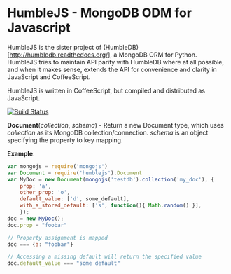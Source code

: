 HumbleJS - MongoDB ODM for Javascript
=====================================

HumbleJS is the sister project of (HumbleDB)[http://humbledb.readthedocs.org/],
a MongoDB ORM for Python. HumbleJS tries to maintain API parity with HumbleDB
where at all possible, and when it makes sense, extends the API for convenience
and clarity in JavaScript and CoffeeScript.

HumbleJS is written in CoffeeScript, but compiled and distributed as
JavaScript.

[![Build Status](https://travis-ci.org/aboutdotme/humblejs.svg?branch=master)](https://travis-ci.org/aboutdotme/humblejs)

**Document**(*collection*, *schema*) - Return a new Document type, which uses
*collection* as its MongoDB collection/connection. *schema* is an object
specifying the property to key mapping.

**Example**:

```javascript
var mongojs = require('mongojs')
var Document = require('humblejs').Document
var MyDoc = new Document(mongojs('testdb').collection('my_doc'), {
    prop: 'a',
    other_prop: 'o',
    default_value: ['d', some_default],
    with_a_stored_default: ['s', function(){ Math.random() }],
    });
doc = new MyDoc();
doc.prop = "foobar"

// Property assignment is mapped
doc === {a: "foobar"}

// Accessing a missing default will return the specified value
doc.default_value === "some default"
```

